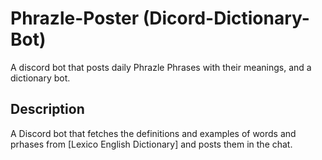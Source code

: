 # Phrazle-Poster (Dicord-Dictionary-Bot)
A discord bot that posts daily Phrazle Phrases with their meanings, and a dictionary bot. 
<h2>Description</h2> 
A Discord bot that fetches the definitions and examples of words and prhases from [Lexico English Dictionary] and posts them in the chat. 



 
